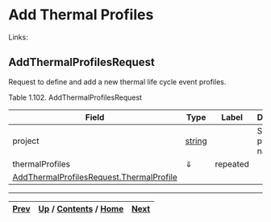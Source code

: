 # Add Thermal Profiles

Links:

## AddThermalProfilesRequest

Request to define and add a new thermal life cycle event profiles.

Table 1.102. AddThermalProfilesRequest

Field| Type| Label| Description  
---|---|---|---  
project| [string](ch01s11.md "gRPC Scalar Value Types")|  | Sherlock project name.   
thermalProfiles| ⇓| repeated|  
 | [AddThermalProfilesRequest.ThermalProfile](ch01s06s08s02.md "AddThermalProfilesRequest.ThermalProfile")  
  
  

* * *

[Prev](ch01s06s07s03.md) | [Up](ch01s06.md) / [Contents](index.md) / [Home](../../index.htm)|  [Next](ch01s06s08s02.md)  
---|---|---

